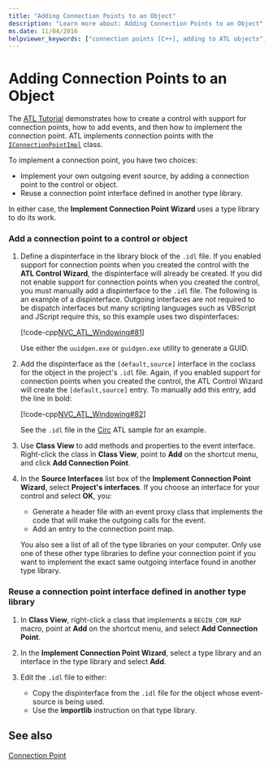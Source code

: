 ```yaml
---
title: "Adding Connection Points to an Object"
description: "Learn more about: Adding Connection Points to an Object"
ms.date: 11/04/2016
helpviewer_keywords: ["connection points [C++], adding to ATL objects", "Implement Connection Point ATL wizard"]
---
```

# Adding Connection Points to an Object

The [ATL Tutorial](active-template-library-atl-tutorial.md) demonstrates how to create a control with support for connection points, how to add events, and then how to implement the connection point. ATL implements connection points with the [`IConnectionPointImpl`](reference/iconnectionpointimpl-class.md) class.

To implement a connection point, you have two choices:

- Implement your own outgoing event source, by adding a connection point to the control or object.
- Reuse a connection point interface defined in another type library.

In either case, the **Implement Connection Point Wizard** uses a type library to do its work.

### Add a connection point to a control or object

1. Define a dispinterface in the library block of the `.idl` file. If you enabled support for connection points when you created the control with the **ATL Control Wizard**, the dispinterface will already be created. If you did not enable support for connection points when you created the control, you must manually add a dispinterface to the `.idl` file. The following is an example of a dispinterface. Outgoing interfaces are not required to be dispatch interfaces but many scripting languages such as VBScript and JScript require this, so this example uses two dispinterfaces:

   [!code-cpp[NVC_ATL_Windowing#81](codesnippet/cpp/adding-connection-points-to-an-object_1.idl)]

   Use either the `uuidgen.exe` or `guidgen.exe` utility to generate a GUID.

2. Add the dispinterface as the `[default,source]` interface in the coclass for the object in the project's `.idl` file. Again, if you enabled support for connection points when you created the control, the ATL Control Wizard will create the `[default,source]` entry. To manually add this entry, add the line in bold:

   [!code-cpp[NVC_ATL_Windowing#82](codesnippet/cpp/adding-connection-points-to-an-object_2.idl)]

   See the `.idl` file in the [Circ](../overview/visual-cpp-samples.md) ATL sample for an example.

3. Use **Class View** to add methods and properties to the event interface. Right-click the class in **Class View**, point to **Add** on the shortcut menu, and click **Add Connection Point**.

4. In the **Source Interfaces** list box of the **Implement Connection Point Wizard**, select **Project's interfaces**. If you choose an interface for your control and select **OK**, you:

   - Generate a header file with an event proxy class that implements the code that will make the outgoing calls for the event.
   - Add an entry to the connection point map.

   You also see a list of all of the type libraries on your computer. Only use one of these other type libraries to define your connection point if you want to implement the exact same outgoing interface found in another type library.

### Reuse a connection point interface defined in another type library

1. In **Class View**, right-click a class that implements a `BEGIN_COM_MAP` macro, point at **Add** on the shortcut menu, and select **Add Connection Point**.

2. In the **Implement Connection Point Wizard**, select a type library and an interface in the type library and select **Add**.

3. Edit the `.idl` file to either:

   - Copy the dispinterface from the `.idl` file for the object whose event-source is being used.
   - Use the **importlib** instruction on that type library.

## See also

[Connection Point](atl-connection-points.md)

